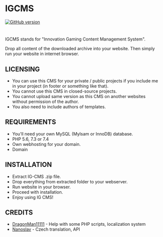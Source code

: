 # IGCMS
[![GitHub version](https://badge.fury.io/gh/NinjonikSVK%2FIGCMS.png)](https://badge.fury.io/gh/NinjonikSVK%2FIGCMS)
#
IGCMS stands for "Innovation Gaming Content Management System".

Drop all content of the downloaded archive into your website.
Then simply run your website in internet browser.

## LICENSING
- You can use this CMS for your private / public projects if you include me in your project (in footer or something like that).
- You cannot use this CMS in closed-source projects.
- You cannot upload same version as this CMS on another websites without permission of the author.
- You also need to include authors of templates.

## REQUIREMENTS
- You'll need your own MySQL (MyIsam or InnoDB) database.
- PHP 5.6, 7.3 or 7.4
- Own webhosting for your domain.
- Domain

## INSTALLATION
- Extract IG-CMS .zip file.
- Drop everything from extracted folder to your webserver.
- Run website in your browser.
- Proceed with installation.
- Enjoy using IG CMS!

## CREDITS
- [DragonMan11111](https://github.com/DragonMan11111) - Help with some PHP scripts, localization system
- [Nanoslav](https://github.com/Nanoslav) - Czech translation, API
